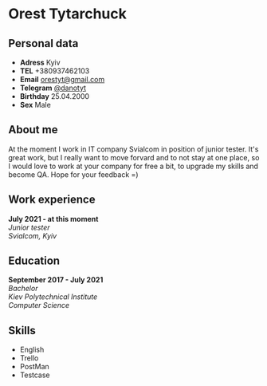 # Orest Tytarchuck
## Personal data
- **Adress** Kyiv
- **TEL** +380937462103
- **Email** orestyt@gmail.com
- **Telegram** [@danotyt](https://t.me/danotyt)
- **Birthday** 25.04.2000
- **Sex** Male

## About me

At the moment I work in IT company Svialcom in position of junior tester. It's great work, but I really want to move forvard and to not stay at one place, so I would love to work at your company for free a bit, to upgrade my skills and become QA. Hope for your feedback =)

## Work experience 

**July 2021 - at this moment**  
*Junior tester*  
*Svialcom, Kyiv*

## Education

**September 2017 - July 2021**  
*Bachelor*  
*Kiev Polytechnical Institute*  
*Computer Science*

## Skills

- English 
- Trello 
- PostMan 
- Testcase

